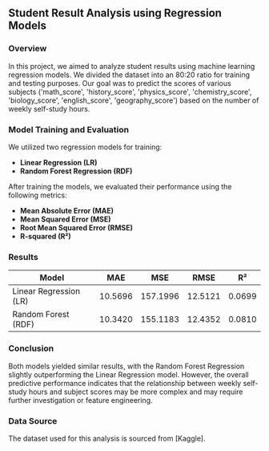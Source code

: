 ## Student Result Analysis using Regression Models

### Overview

In this project, we aimed to analyze student results using machine learning regression models. We divided the dataset into an 80:20 ratio for training and testing purposes. Our goal was to predict the scores of various subjects ('math_score', 'history_score', 'physics_score', 'chemistry_score', 'biology_score', 'english_score', 'geography_score') based on the number of weekly self-study hours.

### Model Training and Evaluation

We utilized two regression models for training:
- **Linear Regression (LR)**
- **Random Forest Regression (RDF)**

After training the models, we evaluated their performance using the following metrics:
- **Mean Absolute Error (MAE)**
- **Mean Squared Error (MSE)**
- **Root Mean Squared Error (RMSE)**
- **R-squared (R²)**


### Results

| Model                   | MAE    | MSE     | RMSE    | R²      |
|-------------------------|--------|---------|---------|---------|
| Linear Regression (LR)  | 10.5696| 157.1996| 12.5121 | 0.0699  |
| Random Forest (RDF)    | 10.3420| 155.1183| 12.4352 | 0.0810  |

### Conclusion

Both models yielded similar results, with the Random Forest Regression slightly outperforming the Linear Regression model. However, the overall predictive performance indicates that the relationship between weekly self-study hours and subject scores may be more complex and may require further investigation or feature engineering.

### Data Source

The dataset used for this analysis is sourced from [Kaggle].
